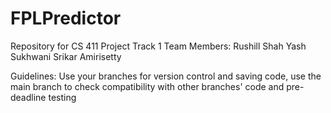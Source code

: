 # FPLPredictor
Repository for CS 411 Project Track 1
Team Members:
Rushill Shah
Yash Sukhwani
Srikar Amirisetty

Guidelines:
Use your branches for version control and saving code, use the main branch to check compatibility with other branches' code and pre-deadline testing
